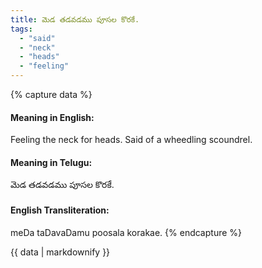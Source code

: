 ```yaml
---
title: మెడ తడవడము పూసల కొరకే.
tags:
  - "said"
  - "neck"
  - "heads"
  - "feeling"
---
```


{% capture data %}
#### Meaning in English:
Feeling the neck for heads.
Said of a wheedling scoundrel.

#### Meaning in Telugu:
మెడ తడవడము పూసల కొరకే.

#### English Transliteration:
meDa taDavaDamu poosala korakae.
{% endcapture %}

<div class="notice">{{ data | markdownify }}</div>

